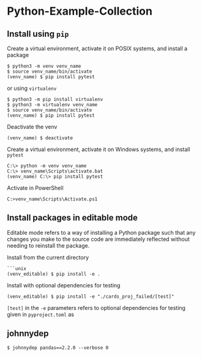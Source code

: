 # Python-Example-Collection

## Install using `pip`

Create a virtual environment, activate it on POSIX systems, and install a package
```unix
$ python3 -m venv venv_name
$ source venv_name/bin/activate
(venv_name) $ pip install pytest
```
or using `virtualenv`
```unix
$ python3 -m pip install virtualenv
$ python3 -m virtualenv venv_name
$ source venv_name/bin/activate
(venv_name) $ pip install pytest
```
Deactivate the venv
```unix
(venv_name) $ deactivate
```
Create a virtual environment, activate it on Windows systems, and install `pytest`
```windows
C:\> python -m venv venv_name
C:\> venv_name\Scripts\activate.bat
(venv_name) C:\> pip install pytest
```
Activate in PowerShell
```windows
C:>venv_name\Scripts\Activate.ps1
```

## Install packages in editable mode

Editable mode refers to a way of installing a Python package such that any changes 
you make to the source code are immediately reflected without needing to reinstall the package.

Install from the current directory
```unix
```unix
(venv_editable) $ pip install -e .
```

Install with optional dependencies for testing
```unix
(venv_editable) $ pip install -e "./cards_proj_failed/[test]"
```

`[test]` in the `-e` parameters refers to optional dependencies for testing given in `pyproject.toml` as

## johnnydep
```ubuntu
$ johnnydep pandas==2.2.0 --verbose 0
```

